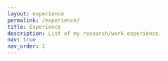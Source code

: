 ```yaml
---
layout: experience
permalink: /experience/
title: Experience
description: List of my research/work experience.
nav: true
nav_order: 1
---
```

